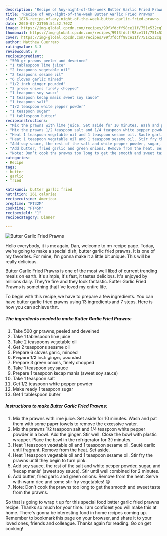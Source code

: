 ```yaml
---
description: "Recipe of Any-night-of-the-week Butter Garlic Fried Prawns"
title: "Recipe of Any-night-of-the-week Butter Garlic Fried Prawns"
slug: 1876-recipe-of-any-night-of-the-week-butter-garlic-fried-prawns
date: 2020-07-23T05:54:52.702Z
image: https://img-global.cpcdn.com/recipes/99f3fdcff98ce11f/751x532cq70/butter-garlic-fried-prawns-recipe-main-photo.jpg
thumbnail: https://img-global.cpcdn.com/recipes/99f3fdcff98ce11f/751x532cq70/butter-garlic-fried-prawns-recipe-main-photo.jpg
cover: https://img-global.cpcdn.com/recipes/99f3fdcff98ce11f/751x532cq70/butter-garlic-fried-prawns-recipe-main-photo.jpg
author: Matthew Guerrero
ratingvalue: 3.3
reviewcount: 9
recipeingredient:
- "500 gr prawns peeled and deveined"
- "1 tablespoon lime juice"
- "2 teaspoons vegetable oil"
- "2 teaspoons sesame oil"
- "6 cloves garlic minced"
- "1/2 inch ginger pounded"
- "3 green onions finely chopped"
- "1 teaspoon soy sauce"
- "1 teaspoon kecap manis sweet soy sauce"
- "1 teaspoon salt"
- "1/2 teaspoon white pepper powder"
- "1 teaspoon sugar"
- "1 tablespoon butter"
recipeinstructions:
- "Mix the prawns with lime juice. Set aside for 10 minutes. Wash and pat them with some paper towels to remove the excessive water."
- "Mix the prawns 1/2 teaspoon salt and 1/4 teaspoon white pepper powder in a bowl. Add the ginger. Stir well. Close the bowl with plastic wrapper. Place the bowl in the refrigerator for 30 minutes."
- "Heat 1 teaspoon vegetable oil and 1 teaspoon sesame oil. Sauté garlic until fragrant. Remove from the heat. Set aside."
- "Heat 1 teaspoon vegetable oil and 1 teaspoon sesame oil. Stir fry the prawns until they begin to turn pink."
- "Add soy sauce, the rest of the salt and white pepper powder, sugar, and ‘kecap manis’ (sweet soy sauce). Stir until well combined for 2 minutes."
- "Add butter, fried garlic and green onions. Remove from the heat. Serve with warm rice and some stir fry vegetables! 😋"
- "Note: Don’t cook the prawns too long to get the smooth and sweet taste from the prawns."
categories:
- Recipe
tags:
- butter
- garlic
- fried

katakunci: butter garlic fried 
nutrition: 261 calories
recipecuisine: American
preptime: "PT32M"
cooktime: "PT45M"
recipeyield: "1"
recipecategory: Dinner

---
```



![Butter Garlic Fried Prawns](https://img-global.cpcdn.com/recipes/99f3fdcff98ce11f/751x532cq70/butter-garlic-fried-prawns-recipe-main-photo.jpg)

Hello everybody, it is me again, Dan, welcome to my recipe page. Today, we're going to make a special dish, butter garlic fried prawns. It is one of my favorites. For mine, I'm gonna make it a little bit unique. This will be really delicious.

Butter Garlic Fried Prawns is one of the most well liked of current trending meals on earth. It's simple, it's fast, it tastes delicious. It's enjoyed by millions daily. They're fine and they look fantastic. Butter Garlic Fried Prawns is something that I've loved my entire life.




To begin with this recipe, we have to prepare a few ingredients. You can have butter garlic fried prawns using 13 ingredients and 7 steps. Here is how you can achieve that.

<!--inarticleads1-->

##### The ingredients needed to make Butter Garlic Fried Prawns:

1. Take 500 gr prawns, peeled and deveined
1. Take 1 tablespoon lime juice
1. Take 2 teaspoons vegetable oil
1. Get 2 teaspoons sesame oil
1. Prepare 6 cloves garlic, minced
1. Prepare 1/2 inch ginger, pounded
1. Prepare 3 green onions, finely chopped
1. Take 1 teaspoon soy sauce
1. Prepare 1 teaspoon kecap manis (sweet soy sauce)
1. Take 1 teaspoon salt
1. Get 1/2 teaspoon white pepper powder
1. Make ready 1 teaspoon sugar
1. Get 1 tablespoon butter




<!--inarticleads2-->

##### Instructions to make Butter Garlic Fried Prawns:

1. Mix the prawns with lime juice. Set aside for 10 minutes. Wash and pat them with some paper towels to remove the excessive water.
1. Mix the prawns 1/2 teaspoon salt and 1/4 teaspoon white pepper powder in a bowl. Add the ginger. Stir well. Close the bowl with plastic wrapper. Place the bowl in the refrigerator for 30 minutes.
1. Heat 1 teaspoon vegetable oil and 1 teaspoon sesame oil. Sauté garlic until fragrant. Remove from the heat. Set aside.
1. Heat 1 teaspoon vegetable oil and 1 teaspoon sesame oil. Stir fry the prawns until they begin to turn pink.
1. Add soy sauce, the rest of the salt and white pepper powder, sugar, and ‘kecap manis’ (sweet soy sauce). Stir until well combined for 2 minutes.
1. Add butter, fried garlic and green onions. Remove from the heat. Serve with warm rice and some stir fry vegetables! 😋
1. Note: Don’t cook the prawns too long to get the smooth and sweet taste from the prawns.




So that is going to wrap it up for this special food butter garlic fried prawns recipe. Thanks so much for your time. I am confident you will make this at home. There's gonna be interesting food in home recipes coming up. Remember to bookmark this page on your browser, and share it to your loved ones, friends and colleague. Thanks again for reading. Go on get cooking!

